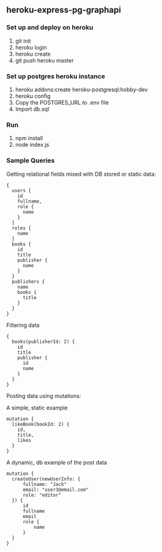 ## heroku-express-pg-graphapi

### Set up and deploy on heroku

1. git init
2. heroku login
3. heroku create
4. git push heroku master

### Set up postgres heroku instance

1. heroku addons:create heroku-postgresql:hobby-dev
2. heroku config
3. Copy the POSTGRES_URL to .env file
4. Import db.sql

### Run

1. npm install
2. node index.js

### Sample Queries

Getting relational fields mixed with DB stored or static data:

```
{
  users {
    id
    fullname,
    role {
      name
    }
  }
  roles {
    name
  }
  books {
    id
    title
    publisher {
      name
    }
  }
  publishers {
    name
    books {
      title
    }
  }
}
```

Filtering data

```
{
  books(publisherId: 2) {
    id
    title
    publisher {
	  id
      name
    }
  }
}
```

Posting data using mutations:

A simple, static example

```
mutation {
  likeBook(bookId: 2) {
    id,
    title,
    likes
  }
}
```

A dynamic, db example of the post data

```
mutation {
  createUser(newUserInfo: {
	  fullname: "Jack"
	  email: "user3@email.com"
	  role: "editor"
  }) {
	  id
	  fullname
	  email
	  role {
		  name
	  }
  }
}
```
